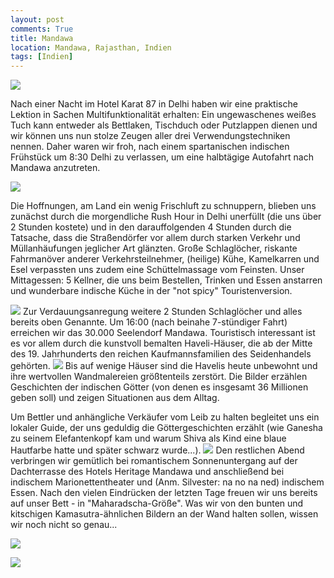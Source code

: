```yaml
---
layout: post
comments: True
title: Mandawa
location: Mandawa, Rajasthan, Indien
tags: [Indien]
---
```

<p>
<a href='http://whataboutas.data.s3.amazonaws.com/images/2015-04-09-mandawa/DSC_0475_edit.jpg' data-lightbox='Post' title='Kuhdorf-Idylle in Mandawa (30.000 Einwohner)'
><img class='img-wide' src='http://whataboutas.data.s3.amazonaws.com/images/2015-04-09-mandawa/previews/DSC_0475_edit.jpg' /></a>
</p>
<p>
Nach einer Nacht im Hotel Karat 87 in Delhi haben wir eine praktische Lektion in Sachen Multifunktionalität erhalten: Ein ungewaschenes weißes Tuch kann entweder als Bettlaken, Tischduch oder Putzlappen dienen und wir können uns nun stolze Zeugen aller drei Verwendungstechniken nennen. Daher waren wir froh, nach einem spartanischen indischen Frühstück um 8:30 Delhi zu verlassen, um eine halbtägige Autofahrt nach Mandawa anzutreten.
</p>
<!--more-->
<p>
<a href='http://whataboutas.data.s3.amazonaws.com/images/2015-04-09-mandawa/DSC_0452.JPG' data-lightbox='Post' title='Blick durch die Rückscheibe: Kamel plus Treiber beim Grenzübergang zum Bundesstaat Rajastan'
><img class='img-wide' src='http://whataboutas.data.s3.amazonaws.com/images/2015-04-09-mandawa/DSC_0452.JPG' /></a>
</p>
<p>
Die Hoffnungen, am Land ein wenig Frischluft zu schnuppern, blieben uns zunächst durch die morgendliche Rush Hour in Delhi unerfüllt (die uns über 2 Stunden kostete) und in den darauffolgenden 4 Stunden durch die Tatsache, dass die Straßendörfer vor allem durch starken Verkehr und Müllanhäufungen jeglicher Art glänzten. Große Schlaglöcher, riskante Fahrmanöver anderer Verkehrsteilnehmer, (heilige) Kühe, Kamelkarren und Esel verpassten uns zudem eine Schüttelmassage vom Feinsten.
Unser Mittagessen: 5 Kellner, die uns beim Bestellen, Trinken und Essen anstarren und wunderbare indische Küche in der "not spicy" Touristenversion.
</p>
<p>
<a href='http://whataboutas.data.s3.amazonaws.com/images/2015-04-09-mandawa/DSC_0490.JPG' class='imageslink' data-lightbox='Post' title='Ein Haveli von innen. Man beachte die vielen kleinen Fenster, daher der ursprüngliche Name (von "Hava", Hindi für Wind, der durch die Räume durchzieht und kühlt)'
><img class='rechts' src='http://whataboutas.data.s3.amazonaws.com/images/2015-04-09-mandawa/thumbs/DSC_0490.JPG' /></a>
Zur Verdauungsanregung weitere 2 Stunden Schlaglöcher und alles bereits oben Genannte.
Um 16:00 (nach beinahe 7-stündiger Fahrt) erreichen wir das 30.000 Seelendorf Mandawa. Touristisch interessant ist es vor allem durch die kunstvoll bemalten Haveli-Häuser, die ab der Mitte des 19. Jahrhunderts den reichen Kaufmannsfamilien des Seidenhandels gehörten.
<a href='http://whataboutas.data.s3.amazonaws.com/images/2015-04-09-mandawa/DSC_0532.JPG' class='imageslink' data-lightbox='Post' title='Öffentlicher Innenhof des Shrafta-Haveli'
><img class='links' src='http://whataboutas.data.s3.amazonaws.com/images/2015-04-09-mandawa/thumbs/DSC_0532.JPG' /></a>
Bis auf wenige Häuser sind die Havelis heute unbewohnt und ihre wertvollen Wandmalereien größtenteils zerstört.
Die Bilder erzählen Geschichten der indischen Götter (von denen es insgesamt 36 Millionen geben soll) und zeigen Situationen aus dem Alltag.
</p>
<p>
Um Bettler und anhängliche Verkäufer vom Leib zu halten begleitet uns ein lokaler Guide, der uns geduldig die Göttergeschichten erzählt (wie Ganesha zu seinem Elefantenkopf kam und warum Shiva als Kind eine blaue Hautfarbe hatte und später schwarz wurde...).
<a href='http://whataboutas.data.s3.amazonaws.com/images/2015-04-09-mandawa/DSC_0556.JPG' class='imageslink' data-lightbox='Post' title='Heimweg durch den Bazar von Mandawa'
><img class='rechts' src='http://whataboutas.data.s3.amazonaws.com/images/2015-04-09-mandawa/thumbs/DSC_0556.JPG' /></a>
Den restlichen Abend verbringen wir gemütlich bei romantischem Sonnenuntergang auf der Dachterrasse des Hotels Heritage Mandawa und anschließend bei indischem Marionettentheater und (Anm. Silvester: na no na ned) indischem Essen. Nach den vielen Eindrücken der letzten Tage freuen wir uns bereits auf unser Bett - in "Maharadscha-Größe". Was wir von den bunten und kitschigen Kamasutra-ähnlichen Bildern an der Wand halten sollen, wissen wir noch nicht so genau...
</p>
<p>
<a href='http://whataboutas.data.s3.amazonaws.com/images/2015-04-09-mandawa/DSC_0522.JPG' data-lightbox='Post' title='Angela beim Sonnen'
><img class='img-wide' src='http://whataboutas.data.s3.amazonaws.com/images/2015-04-09-mandawa/DSC_0522.JPG' /></a>
</p>
<p>
<a href='http://whataboutas.data.s3.amazonaws.com/images/2015-04-09-mandawa/DSC_0568_korr.jpg' data-lightbox='Post' title='Silvester beim Bloggen'
><img class='img-wide' src='http://whataboutas.data.s3.amazonaws.com/images/2015-04-09-mandawa/DSC_0568_korr.jpg' /></a>
</p>

